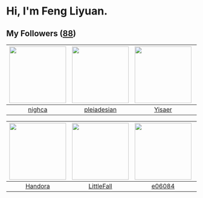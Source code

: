 # Hi, I'm Feng Liyuan.

## My Followers ([88](https://github.com/SunRunAway?tab=followers))

| <img src="https://avatars.githubusercontent.com/u/1492263?v=4" width="150" height="150" /> | <img src="https://avatars.githubusercontent.com/u/46620760?v=4" width="150" height="150" /> | <img src="https://avatars.githubusercontent.com/u/13427348?v=4" width="150" height="150" /> | <img src="https://avatars.githubusercontent.com/u/2173670?v=4" width="150" height="150" /> |
| :----------------------------------------------------------------------------------------: | :-----------------------------------------------------------------------------------------: | :-----------------------------------------------------------------------------------------: | :----------------------------------------------------------------------------------------: |
|                             [nighca](https://github.com/nighca)                            |                        [pleiadesian](https://github.com/pleiadesian)                        |                             [Yisaer](https://github.com/Yisaer)                             |                         [wonderflow](https://github.com/wonderflow)                        |

| <img src="https://avatars.githubusercontent.com/u/25010034?v=4" width="150" height="150" /> | <img src="https://avatars.githubusercontent.com/u/30543181?v=4" width="150" height="150" /> | <img src="https://avatars.githubusercontent.com/u/24450527?v=4" width="150" height="150" /> | <img src="https://avatars.githubusercontent.com/u/23115833?v=4" width="150" height="150" /> |
| :-----------------------------------------------------------------------------------------: | :-----------------------------------------------------------------------------------------: | :-----------------------------------------------------------------------------------------: | :-----------------------------------------------------------------------------------------: |
|                            [Handora](https://github.com/Handora)                            |                         [LittleFall](https://github.com/LittleFall)                         |                             [e06084](https://github.com/e06084)                             |                          [Beryl1230](https://github.com/Beryl1230)                          |